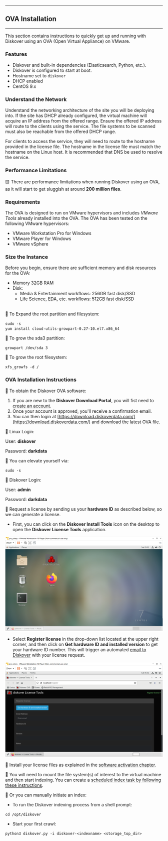 ___
## OVA Installation
___

This section contains instructions to quickly get up and running with Diskover using an OVA (Open Virtual Appliance) on VMware.

### Features
- Diskover and built-in dependencies (Elasticsearch, Python, etc.).
- Diskover is configured to start at boot.
- Hostname set to `diskover`
- DHCP enabled
- CentOS 9.x

### Understand the Network

Understand the networking architecture of the site you will be deploying into. If the site has DHCP already configured,
the virtual machine will acquire an IP address from the offered range. Ensure the offered IP address will route to the
clients using the service. The file systems to be scanned must also be reachable from the offered DHCP range.

For clients to access the service, they will need to route to the hostname provided in the license file. The hostname
in the license file must match the hostname on the Linux host. It is recommended that DNS be used to resolve the
service.

### Performance Limitations

🟨 There are performance limitations when running Diskover using an OVA, as it will start to get sluggish at around **200 million files**.

### Requirements

The OVA is designed to run on VMware hypervisors and includes _VMware Tools_ already installed into the OVA. The OVA has been tested on the following VMware hypervisors:

- VMware Workstation Pro for Windows
- VMware Player for Windows
- VMware vSphere

### Size the Instance

Before you begin, ensure there are sufficient memory and disk resources for the OVA:

- Memory 32GB RAM
- Disk:
    - Media & Entertainment workflows: 256GB fast disk/SSD
    - Life Science, EDA, etc. workflows: 512GB fast disk/SSD
<br>
🔴 To Expand the root partition and filesystem:

```
sudo -s
yum install cloud-utils-growpart-0.27-10.el7.x86_64
```

🔴 To grow the sda3 partition:

```
growpart /dev/sda 3
```

🔴 To grow the root filesystem:

```
xfs_growfs -d /
```

### OVA Installation Instructions

🔴  To obtain the Diskover OVA software:

1. If you are new to the **Diskover Download Portal**, you will fist need to [create an account](https://download.diskoverdata.com/register.php).
2. Once your account is approved, you'll receive a confirmation email.
3. You can then login at [https://download.diskoverdata.com/](https://download.diskoverdata.com/) and download the latest OVA file.

🔴  Linux Login:

User: **diskover**

Password: **darkdata**

🔴  You can elevate yourself via:
```
sudo -s
```

🔴  Diskover Login:

User: **admin**

Password: **darkdata**

🔴 Request a license by sending us your **hardware ID** as described below, so we can generate a license. 

- First, you can click on the **Diskover Install Tools** icon on the desktop to open the **Diskover License Tools** application.

![Image: Centos Desktop](images/ova_install_desktop.png)

- Select **Register license** in the drop-down list located at the upper right corner, and then click on **Get hardware ID and installed version** to get your hardware ID number. This will trigger an automated [email to Diskover](mailto:licenses@diskoverdata.com) with your license request.

![Image: Diskover License Tools](images/ova_install_diskover_licensing_tool.png)

🔴  Install your license files as explained in the [software activation chapter](https://docs.diskoverdata.com/diskover_installation_guide_ova/#software_activation).

🔴  You will need to mount the file system(s) of interest to the virtual machine and then start indexing. You can create a [scheduled index task by following these instructions](https://docs.diskoverdata.com/diskover_configuration_and_administration_guide/#managing-diskover-tasks-via-the-task-panel).

🔴  Or you can manually initiate an index:

- To run the Diskover indexing process from a shell prompt:
```
cd /opt/diskover
```
- Start your first crawl:
```
python3 diskover.py -i diskover-<indexname> <storage_top_dir>
```
